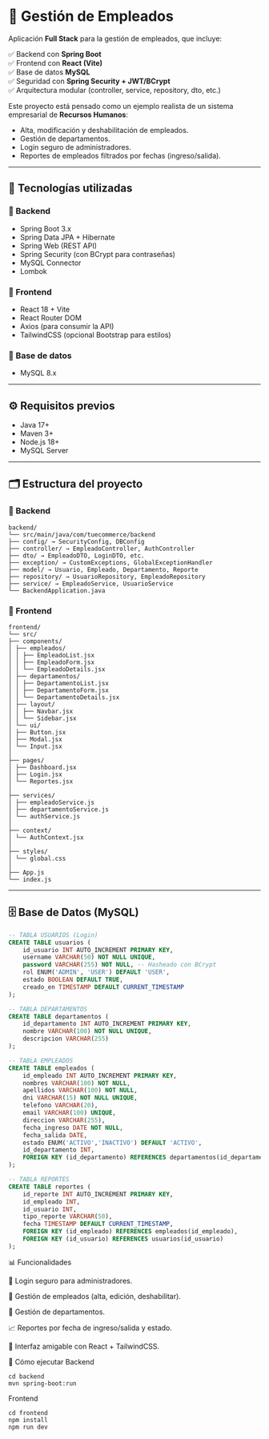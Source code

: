 # 📌 Gestión de Empleados

Aplicación **Full Stack** para la gestión de empleados, que incluye:

✅ Backend con **Spring Boot**  
✅ Frontend con **React (Vite)**  
✅ Base de datos **MySQL**  
✅ Seguridad con **Spring Security + JWT/BCrypt**  
✅ Arquitectura modular (controller, service, repository, dto, etc.)

Este proyecto está pensado como un ejemplo realista de un sistema empresarial de **Recursos Humanos**:

- Alta, modificación y deshabilitación de empleados.  
- Gestión de departamentos.  
- Login seguro de administradores.  
- Reportes de empleados filtrados por fechas (ingreso/salida).  

---

## 🚀 Tecnologías utilizadas

### 🔹 Backend
- Spring Boot 3.x  
- Spring Data JPA + Hibernate  
- Spring Web (REST API)  
- Spring Security (con BCrypt para contraseñas)  
- MySQL Connector  
- Lombok  

### 🔹 Frontend
- React 18 + Vite  
- React Router DOM  
- Axios (para consumir la API)  
- TailwindCSS (opcional Bootstrap para estilos)  

### 🔹 Base de datos
- MySQL 8.x  

---

## ⚙️ Requisitos previos
- Java 17+  
- Maven 3+  
- Node.js 18+  
- MySQL Server  

---

## 🗂️ Estructura del proyecto

### 📂 Backend
```
backend/
└── src/main/java/com/tuecommerce/backend
├── config/ → SecurityConfig, DBConfig
├── controller/ → EmpleadoController, AuthController
├── dto/ → EmpleadoDTO, LoginDTO, etc.
├── exception/ → CustomExceptions, GlobalExceptionHandler
├── model/ → Usuario, Empleado, Departamento, Reporte
├── repository/ → UsuarioRepository, EmpleadoRepository
├── service/ → EmpleadoService, UsuarioService
└── BackendApplication.java
```
### 📂 Frontend
```
frontend/
└── src/
├── components/
│ ├── empleados/
│ │ ├── EmpleadoList.jsx
│ │ ├── EmpleadoForm.jsx
│ │ └── EmpleadoDetails.jsx
│ ├── departamentos/
│ │ ├── DepartamentoList.jsx
│ │ ├── DepartamentoForm.jsx
│ │ └── DepartamentoDetails.jsx
│ ├── layout/
│ │ ├── Navbar.jsx
│ │ └── Sidebar.jsx
│ └── ui/
│ ├── Button.jsx
│ ├── Modal.jsx
│ └── Input.jsx
│
├── pages/
│ ├── Dashboard.jsx
│ ├── Login.jsx
│ └── Reportes.jsx
│
├── services/
│ ├── empleadoService.js
│ ├── departamentoService.js
│ └── authService.js
│
├── context/
│ └── AuthContext.jsx
│
├── styles/
│ └── global.css
│
├── App.js
└── index.js
```

---

## 🗄️ Base de Datos (MySQL)

```sql
-- TABLA USUARIOS (Login)
CREATE TABLE usuarios (
    id_usuario INT AUTO_INCREMENT PRIMARY KEY,
    username VARCHAR(50) NOT NULL UNIQUE,
    password VARCHAR(255) NOT NULL, -- Hasheado con BCrypt
    rol ENUM('ADMIN', 'USER') DEFAULT 'USER',
    estado BOOLEAN DEFAULT TRUE,
    creado_en TIMESTAMP DEFAULT CURRENT_TIMESTAMP
);

-- TABLA DEPARTAMENTOS
CREATE TABLE departamentos (
    id_departamento INT AUTO_INCREMENT PRIMARY KEY,
    nombre VARCHAR(100) NOT NULL UNIQUE,
    descripcion VARCHAR(255)
);

-- TABLA EMPLEADOS
CREATE TABLE empleados (
    id_empleado INT AUTO_INCREMENT PRIMARY KEY,
    nombres VARCHAR(100) NOT NULL,
    apellidos VARCHAR(100) NOT NULL,
    dni VARCHAR(15) NOT NULL UNIQUE,
    telefono VARCHAR(20),
    email VARCHAR(100) UNIQUE,
    direccion VARCHAR(255),
    fecha_ingreso DATE NOT NULL,
    fecha_salida DATE,
    estado ENUM('ACTIVO','INACTIVO') DEFAULT 'ACTIVO',
    id_departamento INT,
    FOREIGN KEY (id_departamento) REFERENCES departamentos(id_departamento)
);

-- TABLA REPORTES
CREATE TABLE reportes (
    id_reporte INT AUTO_INCREMENT PRIMARY KEY,
    id_empleado INT,
    id_usuario INT,
    tipo_reporte VARCHAR(50),
    fecha TIMESTAMP DEFAULT CURRENT_TIMESTAMP,
    FOREIGN KEY (id_empleado) REFERENCES empleados(id_empleado),
    FOREIGN KEY (id_usuario) REFERENCES usuarios(id_usuario)
);
```

📊 Funcionalidades

🔑 Login seguro para administradores.

👤 Gestión de empleados (alta, edición, deshabilitar).

🏢 Gestión de departamentos.

📈 Reportes por fecha de ingreso/salida y estado.

🎨 Interfaz amigable con React + TailwindCSS.

🚀 Cómo ejecutar
Backend
```
cd backend
mvn spring-boot:run
```
Frontend
```
cd frontend
npm install
npm run dev
```
